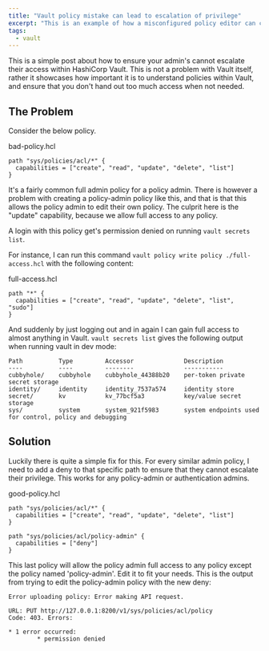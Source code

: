 ```yaml
---
title: "Vault policy mistake can lead to escalation of privilege"
excerpt: "This is an example of how a misconfigured policy editor can cause escalation of privilege within Vault"
tags: 
  - vault
---
```

This is a simple post about how to ensure your admin's cannot escalate their access within HashiCorp Vault. 
This is not a problem with Vault itself, rather it showcases how important it is to understand policies within Vault, and ensure that you don't hand out too much access when not needed. 

## The Problem

Consider the below policy. 

bad-policy.hcl
```hcl
path "sys/policies/acl/*" {
  capabilities = ["create", "read", "update", "delete", "list"]
}
```

It's a fairly common full admin policy for a policy admin. There is however a problem with creating a policy-admin policy like this, and that is that this allows the policy admin to edit their own policy. The culprit here is the "update" capability, because we allow full access to any policy.

A login with this policy get's permission denied on running `vault secrets list`.

For instance, I can run this command `vault policy write policy ./full-access.hcl` with the following content:

full-access.hcl
```hcl
path "*" {
  capabilities = ["create", "read", "update", "delete", "list", "sudo"]
}
```

And suddenly by just logging out and in again I can gain full access to almost anything in Vault. 
`vault secrets list` gives the following output when running vault in dev mode:
```
Path          Type         Accessor              Description
----          ----         --------              -----------
cubbyhole/    cubbyhole    cubbyhole_44388b20    per-token private secret storage
identity/     identity     identity_7537a574     identity store
secret/       kv           kv_77bcf5a3           key/value secret storage
sys/          system       system_921f5983       system endpoints used for control, policy and debugging
```

## Solution

Luckily there is quite a simple fix for this. For every similar admin policy, I need to add a deny to that specific path to ensure that they cannot escalate their privilege. This works for any policy-admin or authentication admins. 

good-policy.hcl
```hcl
path "sys/policies/acl/*" {
  capabilities = ["create", "read", "update", "delete", "list"]
}

path "sys/policies/acl/policy-admin" {
  capabilities = ["deny"]
}
```

This last policy will allow the policy admin full access to any policy except the policy named 'policy-admin'. Edit it to fit your needs. This is the output from trying to edit the policy-admin policy with the new deny:

```
Error uploading policy: Error making API request.

URL: PUT http://127.0.0.1:8200/v1/sys/policies/acl/policy
Code: 403. Errors:

* 1 error occurred:
        * permission denied
```